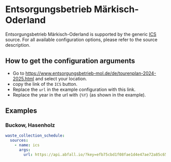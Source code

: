 # Entsorgungsbetrieb Märkisch-Oderland

Entsorgungsbetrieb Märkisch-Oderland is supported by the generic [ICS](/doc/source/ics.md) source. For all available configuration options, please refer to the source description.


## How to get the configuration arguments

- Go to <https://www.entsorgungsbetrieb-mol.de/de/tourenplan-2024-2025.html> and select your location.  
- copy the link of the `ICS` button.
- Replace the `url` in the example configuration with this link.
- Replace the year in the url with `{%Y}` (as shown in the example).

## Examples

### Buckow, Hasenholz

```yaml
waste_collection_schedule:
  sources:
    - name: ics
      args:
        url: https://api.abfall.io/?key=efb75cbd1f08fae1d4e47ae72a85c655&mode=export&idhousenumber=7701&wastetypes=18,2139,20,2639,295,42,1480&timeperiod={%Y}0101-{%Y}1231&showinactive=false&type=ics
```
